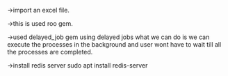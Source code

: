 ->import an excel file.

->this is used roo gem.

->used delayed_job gem
 using delayed jobs what we can do is we can execute the processes in the background and user wont have to wait till all the processes are completed. 
 

->install redis server
sudo apt install redis-server
